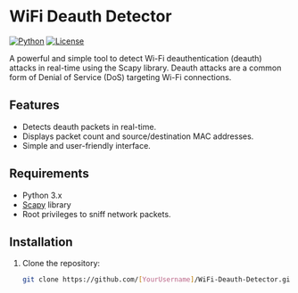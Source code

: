 # WiFi Deauth Detector

[![Python](https://img.shields.io/badge/Python-3.x-blue)](https://www.python.org/)
[![License](https://img.shields.io/badge/License-MIT-green)](LICENSE)

A powerful and simple tool to detect Wi-Fi deauthentication (deauth) attacks in real-time using the Scapy library. Deauth attacks are a common form of Denial of Service (DoS) targeting Wi-Fi connections.

## Features
- Detects deauth packets in real-time.
- Displays packet count and source/destination MAC addresses.
- Simple and user-friendly interface.

## Requirements
- Python 3.x
- [Scapy](https://scapy.net) library
- Root privileges to sniff network packets.

## Installation
1. Clone the repository:
   ```bash
   git clone https://github.com/[YourUsername]/WiFi-Deauth-Detector.git
